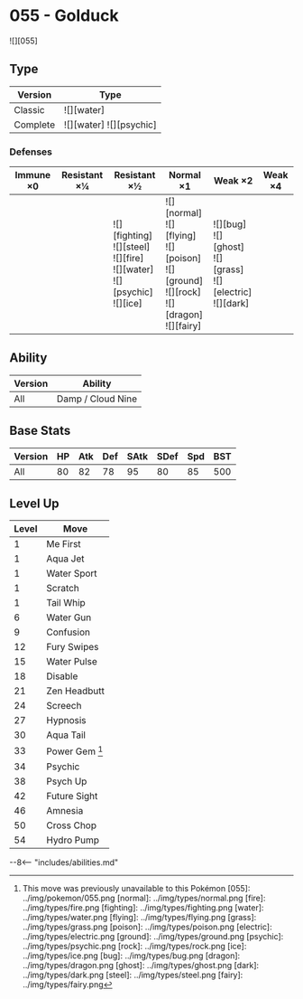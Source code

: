 # 055 - Golduck
![][055]

## Type

Version  | Type
---      | ---
Classic  | ![][water]
Complete | ![][water]  ![][psychic]

### Defenses

Immune ×0 | Resistant ×¼ | Resistant ×½                                                                           | Normal ×1                                                                                              | Weak ×2                                                                | Weak ×4
---       | ---          | ---                                                                                    | ---                                                                                                    | ---                                                                    | ---
&nbsp;    | &nbsp;       | ![][fighting]<br>![][steel]<br>![][fire]<br>![][water]<br>![][psychic]<br>![][ice]<br> | ![][normal]<br>![][flying]<br>![][poison]<br>![][ground]<br>![][rock]<br>![][dragon]<br>![][fairy]<br> | ![][bug]<br>![][ghost]<br>![][grass]<br>![][electric]<br>![][dark]<br> | &nbsp;

## Ability

Version | Ability
---     | ---
All     | Damp / Cloud Nine

## Base Stats

Version | HP  | Atk | Def | SAtk | SDef | Spd | BST
---     | --- | --- | --- | ---  | ---  | --- | ---
All     | 80  | 82  | 78  | 95   | 80   | 85  | 500

## Level Up

Level | Move
---   | ---
1     | Me First
1     | Aqua Jet
1     | Water Sport
1     | Scratch
1     | Tail Whip
6     | Water Gun
9     | Confusion
12    | Fury Swipes
15    | Water Pulse
18    | Disable
21    | Zen Headbutt
24    | Screech
27    | Hypnosis
30    | Aqua Tail
33    | Power Gem [^1]
34    | Psychic
38    | Psych Up
42    | Future Sight
46    | Amnesia
50    | Cross Chop
54    | Hydro Pump


--8<-- "includes/abilities.md"

[^1]: This move was previously unavailable to this Pokémon
[055]: ../img/pokemon/055.png
[normal]: ../img/types/normal.png
[fire]: ../img/types/fire.png
[fighting]: ../img/types/fighting.png
[water]: ../img/types/water.png
[flying]: ../img/types/flying.png
[grass]: ../img/types/grass.png
[poison]: ../img/types/poison.png
[electric]: ../img/types/electric.png
[ground]: ../img/types/ground.png
[psychic]: ../img/types/psychic.png
[rock]: ../img/types/rock.png
[ice]: ../img/types/ice.png
[bug]: ../img/types/bug.png
[dragon]: ../img/types/dragon.png
[ghost]: ../img/types/ghost.png
[dark]: ../img/types/dark.png
[steel]: ../img/types/steel.png
[fairy]: ../img/types/fairy.png
